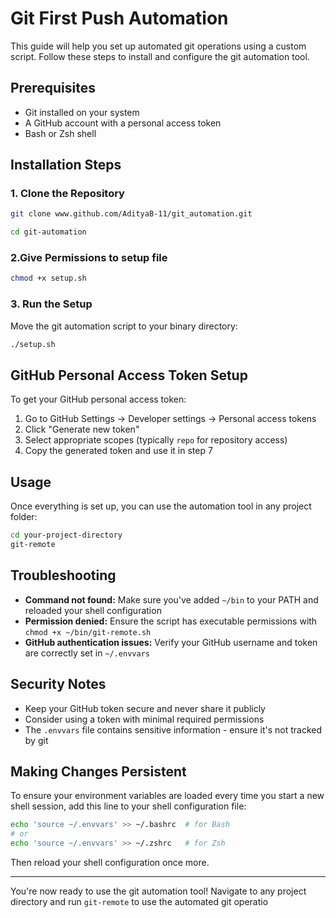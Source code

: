 # Git First Push Automation  
This guide will help you set up automated git operations using a custom script. Follow these steps to install and configure the git automation tool.

## Prerequisites

- Git installed on your system
- A GitHub account with a personal access token
- Bash or Zsh shell

## Installation Steps

### 1. Clone the Repository

```bash
git clone www.github.com/AdityaB-11/git_automation.git

cd git-automation
```

### 2.Give Permissions to setup file

 

```bash
chmod +x setup.sh
```

### 3. Run  the Setup

Move the git automation script to your binary directory:

```bash
./setup.sh
```

 
## GitHub Personal Access Token Setup

To get your GitHub personal access token:

1. Go to GitHub Settings → Developer settings → Personal access tokens
2. Click "Generate new token"
3. Select appropriate scopes (typically `repo` for repository access)
4. Copy the generated token and use it in step 7

## Usage

Once everything is set up, you can use the automation tool in any project folder:

```bash
cd your-project-directory
git-remote
```

## Troubleshooting

- **Command not found:** Make sure you've added `~/bin` to your PATH and reloaded your shell configuration
- **Permission denied:** Ensure the script has executable permissions with `chmod +x ~/bin/git-remote.sh`
- **GitHub authentication issues:** Verify your GitHub username and token are correctly set in `~/.envvars`

## Security Notes

- Keep your GitHub token secure and never share it publicly
- Consider using a token with minimal required permissions
- The `.envvars` file contains sensitive information - ensure it's not tracked by git

## Making Changes Persistent

To ensure your environment variables are loaded every time you start a new shell session, add this line to your shell configuration file:

```bash
echo 'source ~/.envvars' >> ~/.bashrc  # for Bash
# or
echo 'source ~/.envvars' >> ~/.zshrc   # for Zsh
```

Then reload your shell configuration once more.

---

You're now ready to use the git automation tool! Navigate to any project directory and run `git-remote` to use the automated git operatio
